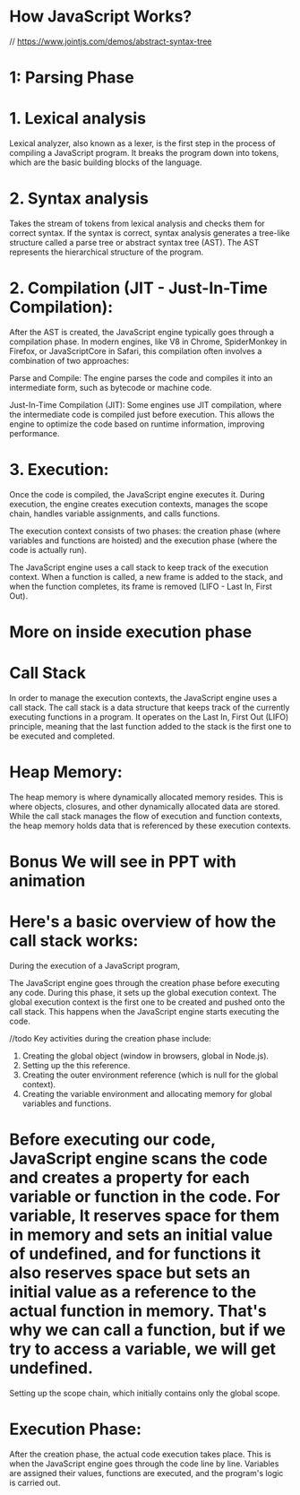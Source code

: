 # How JavaScript Works?

// https://www.jointjs.com/demos/abstract-syntax-tree

# 1: Parsing Phase
# 1. Lexical analysis
Lexical analyzer, also known as a lexer, is the first step in the process of compiling a JavaScript program. It breaks the program down into tokens, which are the basic building blocks of the language.

# 2. Syntax analysis
 Takes the stream of tokens from lexical analysis and checks them for correct syntax. If the syntax is correct, syntax analysis generates a tree-like structure called a parse tree or abstract syntax tree (AST). The AST represents the hierarchical structure of the program.

# 2. Compilation (JIT - Just-In-Time Compilation):
 After the AST is created, the JavaScript engine typically goes through a compilation phase. In modern engines, like V8 in Chrome, SpiderMonkey in Firefox, or JavaScriptCore in Safari, this compilation often involves a combination of two approaches:

 Parse and Compile: The engine parses the code and compiles it into an intermediate form, such as bytecode or machine code.

 Just-In-Time Compilation (JIT): Some engines use JIT compilation, where the intermediate code is compiled just before execution. This allows the engine to optimize the code based on runtime information, improving performance.

# 3. Execution:
 Once the code is compiled, the JavaScript engine executes it. During execution, the engine creates execution contexts, manages the scope chain, handles variable assignments, and calls functions.

 The execution context consists of two phases: the creation phase (where variables and functions are hoisted) and the execution phase (where the code is actually run).

 The JavaScript engine uses a call stack to keep track of the execution context. When a function is called, a new frame is added to the stack, and when the function completes, its frame is removed (LIFO - Last In, First Out).

# More on inside execution phase
# Call Stack
 In order to manage the execution contexts, the JavaScript engine uses a call stack.
 The call stack is a data structure that keeps track of the currently executing functions in a program. It operates on the Last In, First Out (LIFO) principle, meaning that the last function added to the stack is the first one to be executed and completed.
# Heap Memory:
 The heap memory is where dynamically allocated memory resides. This is where objects, closures, and other dynamically allocated data are stored. While the call stack manages the flow of execution and function contexts, the heap memory holds data that is referenced by these execution contexts.

# Bonus We will see in PPT with animation
# Here's a basic overview of how the call stack works:

 During the execution of a JavaScript program,

 The JavaScript engine goes through the creation phase before executing any code. During this phase, it sets up the global execution context. The global execution context is the first one to be created and pushed onto the call stack. This happens when the JavaScript engine starts executing the code.

//todo  Key activities during the creation phase include:

 1. Creating the global object (window in browsers, global in Node.js).
 2. Setting up the this reference.
 3. Creating the outer environment reference (which is null for the global context).
 4. Creating the variable environment and allocating memory for global variables and functions.

# Before executing our code, JavaScript engine scans the code and creates a property for each variable or function in the code. For variable, It reserves space for them in memory and sets an initial value of undefined, and for functions it also reserves space but sets an initial value as a reference to the actual function in memory. That's why we can call a function, but if we try to access a variable, we will get undefined.

 Setting up the scope chain, which initially contains only the global scope.

# Execution Phase:
 After the creation phase, the actual code execution takes place. This is when the JavaScript engine goes through the code line by line.
 Variables are assigned their values, functions are executed, and the program's logic is carried out.
